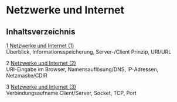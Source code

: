# Netzwerke und Internet

## Inhaltsverzeichnis

1 [Netzwerke und Internet (1)](NETWORKING_sx_1.md)  
  Überblick, Informationsspeicherung, Server-/Client Prinzip, URI/URL

2 [Netzwerke und Internet (2)](NETWORKING_sx_2.md)  
  URI-Eingabe im Browser, Namensauflösung/DNS, IP-Adressen, Netzmaske/CDIR

3 [Netzwerke und Internet (3)](NETWORKING_sx_3.md)  
  Verbindungsaufname Client/Server, Socket, TCP, Port
  
